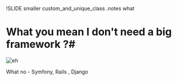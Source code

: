 !SLIDE smaller custom_and_unique_class
.notes what

# What you mean I don't need a big framework ?#

![eh](https://ak-hdl.buzzfed.com/static/2014-07/18/8/enhanced/webdr04/anigif_enhanced-buzz-21129-1405685676-5.gif)

What no  - Symfony, Rails , Django 